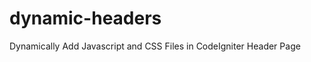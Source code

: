 dynamic-headers
===============

Dynamically Add Javascript and CSS Files in CodeIgniter Header Page